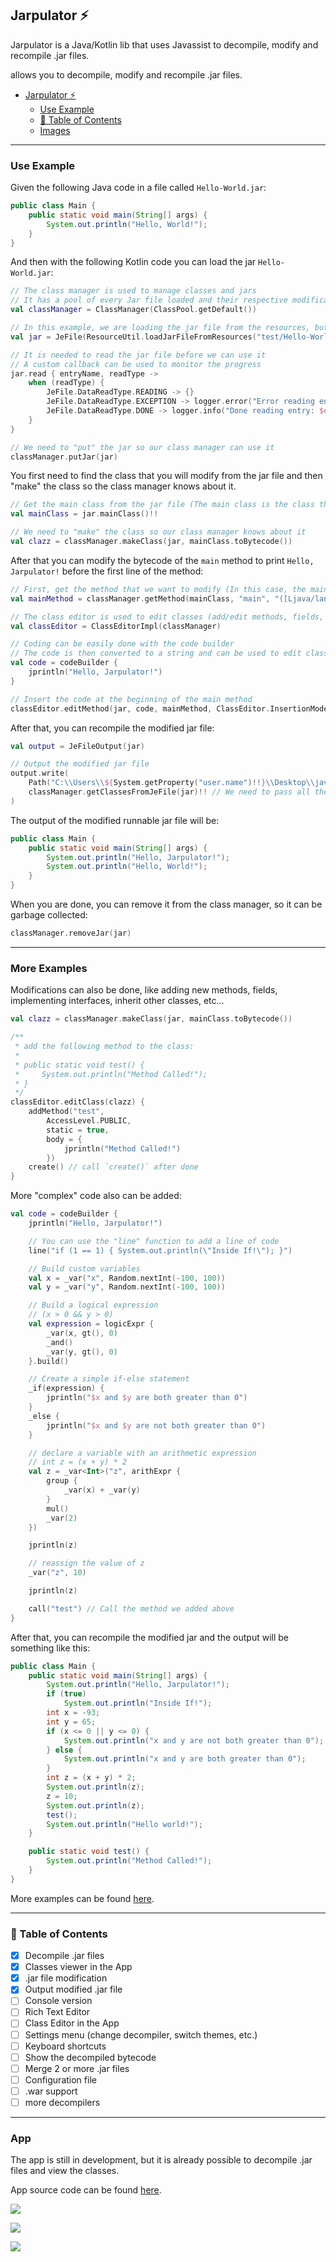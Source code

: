 ## Jarpulator ⚡️

Jarpulator is a Java/Kotlin lib that uses Javassist to decompile, modify and recompile .jar files.

allows you to decompile, modify and recompile .jar files.

<!-- TOC -->

* [Jarpulator ⚡️](#jarpulator-)
    * [Use Example](#use-example)
    * [📝 Table of Contents](#-table-of-contents)
    * [Images](#images)

<!-- TOC -->

---

### Use Example

Given the following Java code in a file called `Hello-World.jar`:

```java
public class Main {
    public static void main(String[] args) {
        System.out.println("Hello, World!");
    }
}
```

And then with the following Kotlin code you can load the jar `Hello-World.jar`:

```kotlin
// The class manager is used to manage classes and jars
// It has a pool of every Jar file loaded and their respective modifications
val classManager = ClassManager(ClassPool.getDefault())

// In this example, we are loading the jar file from the resources, but it can be loaded from anywhere
val jar = JeFile(ResourceUtil.loadJarFileFromResources("test/Hello-World.jar"))

// It is needed to read the jar file before we can use it
// A custom callback can be used to monitor the progress
jar.read { entryName, readType ->
    when (readType) {
        JeFile.DataReadType.READING -> {}
        JeFile.DataReadType.EXCEPTION -> logger.error("Error reading entry: $entryName")
        JeFile.DataReadType.DONE -> logger.info("Done reading entry: $entryName")
    }
}

// We need to "put" the jar so our class manager can use it
classManager.putJar(jar)
```

You first need to find the class that you will modify from the jar file and then "make" the class so the class manager
knows about it.

```kotlin
// Get the main class from the jar file (The main class is the class that contains the main method!)
val mainClass = jar.mainClass()!!

// We need to "make" the class so our class manager knows about it
val clazz = classManager.makeClass(jar, mainClass.toBytecode())
```

After that you can modify the bytecode of the `main` method to print `Hello, Jarpulator!` before the first line of the
method:

```kotlin
// First, get the method that we want to modify (In this case, the main method)
val mainMethod = classManager.getMethod(mainClass, "main", "([Ljava/lang/String;)V")!!

// The class editor is used to edit classes (add/edit methods, fields, etc...)
val classEditor = ClassEditorImpl(classManager)

// Coding can be easily done with the code builder
// The code is then converted to a string and can be used to edit classes
val code = codeBuilder {
    jprintln("Hello, Jarpulator!")
}

// Insert the code at the beginning of the main method
classEditor.editMethod(jar, code, mainMethod, ClassEditor.InsertionMode.SOURCE_BEGIN)
```

After that, you can recompile the modified jar file:

```kotlin
val output = JeFileOutput(jar)

// Output the modified jar file
output.write(
    Path("C:\\Users\\${System.getProperty("user.name")!!}\\Desktop\\java-hello-world\\Hello-World-Modified.jar"),
    classManager.getClassesFromJeFile(jar)!! // We need to pass all the edited classes to the output, so they can save the changes
)
```

The output of the modified runnable jar file will be:

```java
public class Main {
    public static void main(String[] args) {
        System.out.println("Hello, Jarpulator!");
        System.out.println("Hello, World!");
    }
}
```

When you are done, you can remove it from the class manager, so it can be garbage collected:

```kotlin
classManager.removeJar(jar)
```

---

### More Examples

Modifications can also be done, like adding new methods, fields, implementing interfaces, inherit other classes, etc...

```kotlin
val clazz = classManager.makeClass(jar, mainClass.toBytecode())

/**
 * add the following method to the class:
 *
 * public static void test() {
 *     System.out.println("Method Called!");
 * }
 */
classEditor.editClass(clazz) {
    addMethod("test",
        AccessLevel.PUBLIC,
        static = true,
        body = {
            jprintln("Method Called!")
        })
    create() // call `create()` after done
}
```

More "complex" code also can be added:

```kotlin
val code = codeBuilder {
    jprintln("Hello, Jarpulator!")

    // You can use the "line" function to add a line of code
    line("if (1 == 1) { System.out.println(\"Inside If!\"); }")

    // Build custom variables
    val x = _var("x", Random.nextInt(-100, 100))
    val y = _var("y", Random.nextInt(-100, 100))

    // Build a logical expression
    // (x > 0 && y > 0)
    val expression = logicExpr {
        _var(x, gt(), 0)
        _and()
        _var(y, gt(), 0)
    }.build()

    // Create a simple if-else statement
    _if(expression) {
        jprintln("$x and $y are both greater than 0")
    }
    _else {
        jprintln("$x and $y are not both greater than 0")
    }

    // declare a variable with an arithmetic expression
    // int z = (x + y) * 2
    val z = _var<Int>("z", arithExpr {
        group {
            _var(x) + _var(y)
        }
        mul()
        _var(2)
    })

    jprintln(z)

    // reassign the value of z
    _var("z", 10)

    jprintln(z)

    call("test") // Call the method we added above
}
```

After that, you can recompile the modified jar and the output will be something like this:

```java
public class Main {
    public static void main(String[] args) {
        System.out.println("Hello, Jarpulator!");
        if (true)
            System.out.println("Inside If!");
        int x = -93;
        int y = 65;
        if (x <= 0 || y <= 0) {
            System.out.println("x and y are not both greater than 0");
        } else {
            System.out.println("x and y are both greater than 0");
        }
        int z = (x + y) * 2;
        System.out.println(z);
        z = 10;
        System.out.println(z);
        test();
        System.out.println("Hello world!");
    }

    public static void test() {
        System.out.println("Method Called!");
    }
}
```

More examples can be found [here](src/test/kotlin/ClassEditorTest.kt).

---

### 📝 Table of Contents

- [x] Decompile .jar files
- [x] Classes viewer in the App
- [x] .jar file modification
- [x] Output modified .jar file
- [ ] Console version
- [ ] Rich Text Editor
- [ ] Class Editor in the App
- [ ] Settings menu (change decompiler, switch themes, etc.)
- [ ] Keyboard shortcuts
- [ ] Show the decompiled bytecode
- [ ] Merge 2 or more .jar files
- [ ] Configuration file
- [ ] .war support
- [ ] more decompilers

---

### App

The app is still in development, but it is already possible to decompile .jar files and view the classes.

App source code can be found [here](src/main/java/me/ex4ltado/jareditor/app).

![](images\EmptyGUI.png)

![](images\DecompiledJar.png)

![](images\ModifiedJar.png)